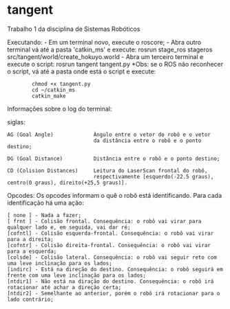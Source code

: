 # tangent
Trabalho 1 da disciplina de Sistemas Robóticos

Executando:
    - Em um terminal novo, execute o roscore;
    - Abra outro terminal vá até a pasta 'catkin_ms' e execute: 
        rosrun stage_ros stageros src/tangent/world/create_hokuyo.world
    - Abra um terceiro terminal e execute o script:
        rosrun tangent tangent.py
        *Obs: se o ROS não reconhecer o script, vá até a pasta onde está o script e execute:
        
            chmod +x tangent.py
            cd ~/catkin_ms
            catkin_make

Informações sobre o log do terminal:

siglas:

    AG (Goal Angle)             Ângulo entre o vetor do robô e o vetor
                                da distância entre o robô e o ponto destino;
    
    DG (Goal Distance)          Distância entre o robô e o ponto destino;
    
    CD (Colision Distances)     Leitura do LaserScan frontal do robô, 
                                respectivamente [esquerdo(-22.5 graus), centro(0 graus), direito(+25,5 graus)].

Opcodes:
Os opcodes informam o quê o robô está identificando. Para cada identificação há uma ação:

    [ none ] - Nada a fazer;
    [ frnt ] - Colisão frontal. Consequência: o robô vai virar para qualquer lado e, em seguida, vai dar ré;
    [cofntl] - Colisão esquerda-frontal. Consequência: o robô vai virar para a direita;
    [cofntr] - Colisão direita-frontal. Consequência: o robô vai virar para a esquerda;
    [colsde] - Colisão lateral. Consequência: o robô vai seguir reto com uma leve inclinação para os lados;
    [indirc] - Está na direção do destino. Consequência: o robô seguirá em frente com uma leve inclinação para os lados;
    [ntdir1] - Não está na diração do destino. Consequência: o robô irá rotacionar até achar a direção certa;
    [ntdir2] - Semelhante ao anterior, porém o robô irá rotacionar para o lado contrário;
